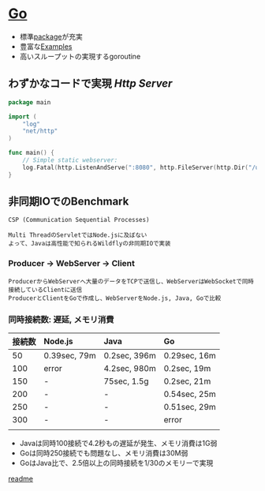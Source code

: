 # [Go](https://golang.org)

- 標準[package](https://golang.org/pkg/)が充実
- 豊富な[Examples](https://golang.org/pkg/net/http/#pkg-examples)
- 高いスループットの実現するgoroutine

## わずかなコードで実現 ***Http Server***

```go
package main

import (
	"log"
	"net/http"
)

func main() {
	// Simple static webserver:
	log.Fatal(http.ListenAndServe(":8080", http.FileServer(http.Dir("/usr/share/doc"))))
}
```

## 非同期IOでのBenchmark
	CSP (Communication Sequential Processes)

	Multi ThreadのServletではNode.jsに及ばない
	よって、Javaは高性能で知られるWildflyの非同期IOで実装

### Producer → WebServer → Client
	ProducerからWebServerへ大量のデータをTCPで送信し、WebServerはWebSocketで同時接続しているClientに送信
	ProducerとClientをGoで作成し、WebServerをNode.js, Java, Goで比較

### 同時接続数: 遅延, メモリ消費

| 接続数 | Node.js | Java | Go |
|:-|:-|:-|:-|
| 50 | 0.39sec, 79m | 0.2sec, 396m | 0.29sec, 16m |
| 100 | error | 4.2sec, 980m |0.2sec, 19m|
| 150 |-| 75sec, 1.5g | 0.2sec, 21m |
| 200 |-|-| 0.54sec, 25m |
| 250 |-|-| 0.51sec, 29m |
| 300 |-|-| error |
||||

- Javaは同時100接続で4.2秒もの遅延が発生、メモリ消費は1G弱
- Goは同時250接続でも問題なし、メモリ消費は30M弱
- GoはJava比で、2.5倍以上の同時接続を1/30のメモリーで実現

[readme](../README.md)
